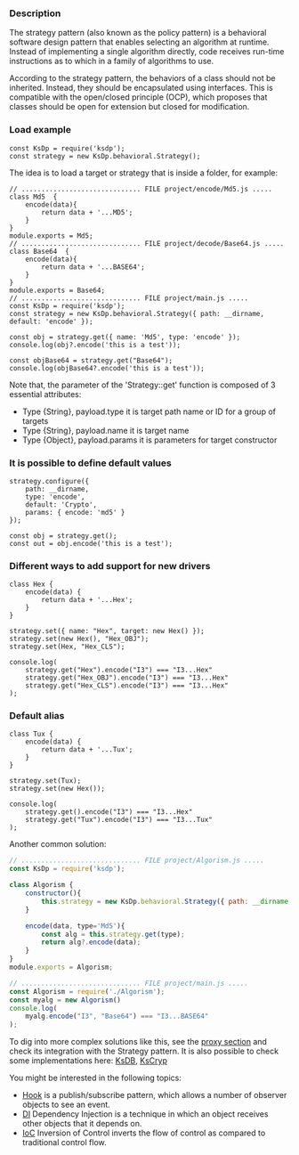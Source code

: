 ### Description

The strategy pattern (also known as the policy pattern) is a behavioral software design pattern that enables selecting an algorithm at runtime. Instead of implementing a single algorithm directly, code receives run-time instructions as to which in a family of algorithms to use.

According to the strategy pattern, the behaviors of a class should not be inherited. Instead, they should be encapsulated using interfaces. This is compatible with the open/closed principle (OCP), which proposes that classes should be open for extension but closed for modification.

### Load example
```Js
const KsDp = require('ksdp');
const strategy = new KsDp.behavioral.Strategy();
```

The idea is to load a target or strategy that is inside a folder, for example:

```Js 
// .............................. FILE project/encode/Md5.js .....
class Md5  {
    encode(data){
        return data + '...MD5';
    }
}
module.exports = Md5;
// .............................. FILE project/decode/Base64.js .....
class Base64  {
    encode(data){
        return data + '...BASE64';
    }
}
module.exports = Base64;
// .............................. FILE project/main.js .....
const KsDp = require('ksdp');
const strategy = new KsDp.behavioral.Strategy({ path: __dirname, default: 'encode' });

const obj = strategy.get({ name: 'Md5', type: 'encode' });
console.log(obj?.encode('this is a test'));

const objBase64 = strategy.get("Base64");
console.log(objBase64?.encode('this is a test'));
```

Note that, the parameter of the 'Strategy::get' function is composed of 3 essential attributes:
* Type {String}, payload.type it is target path name or ID for a group of targets
* Type {String}, payload.name it is target name
* Type {Object}, payload.params it is parameters for target constructor


### It is possible to define default values
```Js
strategy.configure({ 
    path: __dirname, 
    type: 'encode',
    default: 'Crypto', 
    params: { encode: 'md5' } 
});

const obj = strategy.get();
const out = obj.encode('this is a test');
```

### Different ways to add support for new drivers 
```Js
class Hex {
    encode(data) {
        return data + '...Hex';
    }
}

strategy.set({ name: "Hex", target: new Hex() });
strategy.set(new Hex(), "Hex_OBJ");
strategy.set(Hex, "Hex_CLS");

console.log(
    strategy.get("Hex").encode("I3") === "I3...Hex"
    strategy.get("Hex_OBJ").encode("I3") === "I3...Hex"
    strategy.get("Hex_CLS").encode("I3") === "I3...Hex"
);

```

### Default alias
```Js
class Tux {
    encode(data) {
        return data + '...Tux';
    }
}

strategy.set(Tux);
strategy.set(new Hex());

console.log(
    strategy.get().encode("I3") === "I3...Hex"
    strategy.get("Tux").encode("I3") === "I3...Tux"
);

```

Another common solution:
```js
// .............................. FILE project/Algorism.js .....
const KsDp = require('ksdp');

class Algorism {
    constructor(){
        this.strategy = new KsDp.behavioral.Strategy({ path: __dirname, default: 'encode' });
    }

    encode(data, type='Md5'){
        const alg = this.strategy.get(type);
        return alg?.encode(data);
    }
}
module.exports = Algorism;

// .............................. FILE project/main.js .....
const Algorism = require('./Algorism');
const myalg = new Algorism()
console.log(
    myalg.encode("I3", "Base64") === "I3...BASE64"
);
```

To dig into more complex solutions like this, see the [proxy section](structural.proxy.md) and check its integration with the Strategy pattern. It is also possible to check some implementations here: [KsDB](https://github.com/ameksike/ksdb), [KsCryp](https://github.com/ameksike/kscryp)

You might be interested in the following topics:
- [Hook](./integration.hook.md) is a publish/subscribe pattern, which allows a number of observer objects to see an event.
- [DI](./integration.di.md) Dependency Injection is a technique in which an object receives other objects that it depends on.
- [IoC](./integration.ioc.md) Inversion of Control inverts the flow of control as compared to traditional control flow.
